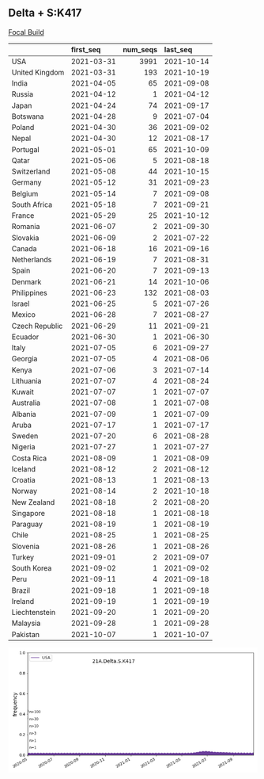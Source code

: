 

## Delta + S:K417
[Focal Build](https://nextstrain.org/groups/neherlab/ncov/21A.Delta.S.K417)

|                | first_seq   |   num_seqs | last_seq   |
|:---------------|:------------|-----------:|:-----------|
| USA            | 2021-03-31  |       3991 | 2021-10-14 |
| United Kingdom | 2021-03-31  |        193 | 2021-10-19 |
| India          | 2021-04-05  |         65 | 2021-09-08 |
| Russia         | 2021-04-12  |          1 | 2021-04-12 |
| Japan          | 2021-04-24  |         74 | 2021-09-17 |
| Botswana       | 2021-04-28  |          9 | 2021-07-04 |
| Poland         | 2021-04-30  |         36 | 2021-09-02 |
| Nepal          | 2021-04-30  |         12 | 2021-08-17 |
| Portugal       | 2021-05-01  |         65 | 2021-10-09 |
| Qatar          | 2021-05-06  |          5 | 2021-08-18 |
| Switzerland    | 2021-05-08  |         44 | 2021-10-15 |
| Germany        | 2021-05-12  |         31 | 2021-09-23 |
| Belgium        | 2021-05-14  |          7 | 2021-09-08 |
| South Africa   | 2021-05-18  |          7 | 2021-09-21 |
| France         | 2021-05-29  |         25 | 2021-10-12 |
| Romania        | 2021-06-07  |          2 | 2021-09-30 |
| Slovakia       | 2021-06-09  |          2 | 2021-07-22 |
| Canada         | 2021-06-18  |         16 | 2021-09-16 |
| Netherlands    | 2021-06-19  |          7 | 2021-08-31 |
| Spain          | 2021-06-20  |          7 | 2021-09-13 |
| Denmark        | 2021-06-21  |         14 | 2021-10-06 |
| Philippines    | 2021-06-23  |        132 | 2021-08-03 |
| Israel         | 2021-06-25  |          5 | 2021-07-26 |
| Mexico         | 2021-06-28  |          7 | 2021-08-27 |
| Czech Republic | 2021-06-29  |         11 | 2021-09-21 |
| Ecuador        | 2021-06-30  |          1 | 2021-06-30 |
| Italy          | 2021-07-05  |          6 | 2021-09-27 |
| Georgia        | 2021-07-05  |          4 | 2021-08-06 |
| Kenya          | 2021-07-06  |          3 | 2021-07-14 |
| Lithuania      | 2021-07-07  |          4 | 2021-08-24 |
| Kuwait         | 2021-07-07  |          1 | 2021-07-07 |
| Australia      | 2021-07-08  |          1 | 2021-07-08 |
| Albania        | 2021-07-09  |          1 | 2021-07-09 |
| Aruba          | 2021-07-17  |          1 | 2021-07-17 |
| Sweden         | 2021-07-20  |          6 | 2021-08-28 |
| Nigeria        | 2021-07-27  |          1 | 2021-07-27 |
| Costa Rica     | 2021-08-09  |          1 | 2021-08-09 |
| Iceland        | 2021-08-12  |          2 | 2021-08-12 |
| Croatia        | 2021-08-13  |          1 | 2021-08-13 |
| Norway         | 2021-08-14  |          2 | 2021-10-18 |
| New Zealand    | 2021-08-18  |          2 | 2021-08-20 |
| Singapore      | 2021-08-18  |          1 | 2021-08-18 |
| Paraguay       | 2021-08-19  |          1 | 2021-08-19 |
| Chile          | 2021-08-25  |          1 | 2021-08-25 |
| Slovenia       | 2021-08-26  |          1 | 2021-08-26 |
| Turkey         | 2021-09-01  |          2 | 2021-09-07 |
| South Korea    | 2021-09-02  |          1 | 2021-09-02 |
| Peru           | 2021-09-11  |          4 | 2021-09-18 |
| Brazil         | 2021-09-18  |          1 | 2021-09-18 |
| Ireland        | 2021-09-19  |          1 | 2021-09-19 |
| Liechtenstein  | 2021-09-20  |          1 | 2021-09-20 |
| Malaysia       | 2021-09-28  |          1 | 2021-09-28 |
| Pakistan       | 2021-10-07  |          1 | 2021-10-07 |

![Overall trends 21A.Delta.S.K417](/overall_trends_figures/overall_trends_21A.Delta.S.K417.png)